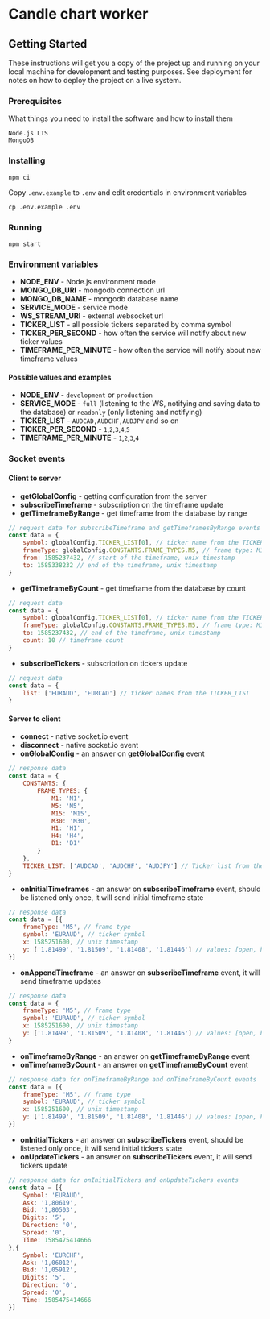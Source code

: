# Candle chart worker

## Getting Started

These instructions will get you a copy of the project up and running on your local machine for development and testing purposes. See deployment for notes on how to deploy the project on a live system.

### Prerequisites

What things you need to install the software and how to install them

```
Node.js LTS
MongoDB
```

### Installing
```
npm ci
```

Copy `.env.example` to `.env` and edit credentials in environment variables

```
cp .env.example .env
```

### Running
```
npm start
```

### Environment variables
- **NODE_ENV** - Node.js environment mode
- **MONGO_DB_URI** - mongodb connection url
- **MONGO_DB_NAME** - mongodb database name
- **SERVICE_MODE** - service mode
- **WS_STREAM_URI** - external websocket url
- **TICKER_LIST** - all possible tickers separated by comma symbol
- **TICKER_PER_SECOND** - how often the service will notify about new ticker values
- **TIMEFRAME_PER_MINUTE** - how often the service will notify about new timeframe values

#### Possible values and examples
- **NODE_ENV** - `development` or `production`
- **SERVICE_MODE** - `full` (listening to the WS, notifying and saving data to the database) or `readonly` (only listening and notifying)
- **TICKER_LIST** - `AUDCAD,AUDCHF,AUDJPY` and so on
- **TICKER_PER_SECOND** - `1`,`2`,`3`,`4`,`5`
- **TIMEFRAME_PER_MINUTE** - `1`,`2`,`3`,`4`

### Socket events

#### Client to server
- **getGlobalConfig** - getting configuration from the server
- **subscribeTimeframe** - subscription on the timeframe update
- **getTimeframeByRange** - get timeframe from the database by range
```javascript
// request data for subscribeTimeframe and getTimeframesByRange events
const data = {
    symbol: globalConfig.TICKER_LIST[0], // ticker name from the TICKER_LIST
    frameType: globalConfig.CONSTANTS.FRAME_TYPES.M5, // frame type: M1, M5, M15, M30, H1, H4, D1
    from: 1585237432, // start of the timeframe, unix timestamp
    to: 1585338232 // end of the timeframe, unix timestamp
}
```
- **getTimeframeByCount** - get timeframe from the database by count
```javascript
// request data
const data = {
    symbol: globalConfig.TICKER_LIST[0], // ticker name from the TICKER_LIST
    frameType: globalConfig.CONSTANTS.FRAME_TYPES.M5, // frame type: M1, M5, M15, M30, H1, H4, D1
    to: 1585237432, // end of the timeframe, unix timestamp
    count: 10 // timeframe count
}
```
- **subscribeTickers** - subscription on tickers update
```javascript
// request data
const data = {
    list: ['EURAUD', 'EURCAD'] // ticker names from the TICKER_LIST
}
```

#### Server to client
- **connect** - native socket.io event
- **disconnect** - native socket.io event
- **onGlobalConfig** - an answer on **getGlobalConfig** event
```javascript
// response data
const data = {
    CONSTANTS: {
        FRAME_TYPES: {
            M1: 'M1',
            M5: 'M5',
            M15: 'M15',
            M30: 'M30',
            H1: 'H1',
            H4: 'H4',
            D1: 'D1'
        }
    },
    TICKER_LIST: ['AUDCAD', 'AUDCHF', 'AUDJPY'] // Ticker list from the environment variable TICKER_LIST
}
```
- **onInitialTimeframes** - an answer on **subscribeTimeframe** event, should be listened only once, it will send initial timeframe state
```javascript
// response data
const data = [{
    frameType: 'M5', // frame type
    symbol: 'EURAUD', // ticker symbol
    x: 1585251600, // unix timestamp
    y: ['1.81499', '1.81509', '1.81408', '1.81446'] // values: [open, high, low, close] 
}]
```
- **onAppendTimeframe** - an answer on **subscribeTimeframe** event, it will send timeframe updates
```javascript
// response data
const data = {
    frameType: 'M5', // frame type
    symbol: 'EURAUD', // ticker symbol
    x: 1585251600, // unix timestamp
    y: ['1.81499', '1.81509', '1.81408', '1.81446'] // values: [open, high, low, close] 
}
```
- **onTimeframeByRange** - an answer on **getTimeframeByRange** event
- **onTimeframeByCount** - an answer on **getTimeframeByCount** event
```javascript
// response data for onTimeframeByRange and onTimeframeByCount events
const data = [{
    frameType: 'M5', // frame type
    symbol: 'EURAUD', // ticker symbol
    x: 1585251600, // unix timestamp
    y: ['1.81499', '1.81509', '1.81408', '1.81446'] // values: [open, high, low, close] 
}]
```
- **onInitialTickers** - an answer on **subscribeTickers** event, should be listened only once, it will send initial tickers state
- **onUpdateTickers** - an answer on **subscribeTickers** event, it will send tickers update
```javascript
// response data for onInitialTickers and onUpdateTickers events
const data = [{
    Symbol: 'EURAUD',
    Ask: '1,80619',
    Bid: '1,80503',
    Digits: '5',
    Direction: '0',
    Spread: '0',
    Time: 1585475414666
},{
    Symbol: 'EURCHF',
    Ask: '1,06012',
    Bid: '1,05912',
    Digits: '5',
    Direction: '0',
    Spread: '0',
    Time: 1585475414666
}]
```

